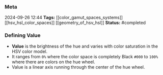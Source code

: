 ### Meta
2024-09-26 12:44
**Tags:** [[color_gamut_spaces_systems]] [[hsv_hsl_color_spaces]] [[geometry_of_hsv_hsl]]
**Status:** #completed  

### Defining Value
- **Value** is the brightness of the hue and varies with color saturation in the HSV color model.
- It ranges from `0%` where the color space is completely Black `#000` to `100%` where there are colors on the hue wheel.
- Value is a linear axis running through the center of the hue wheel.